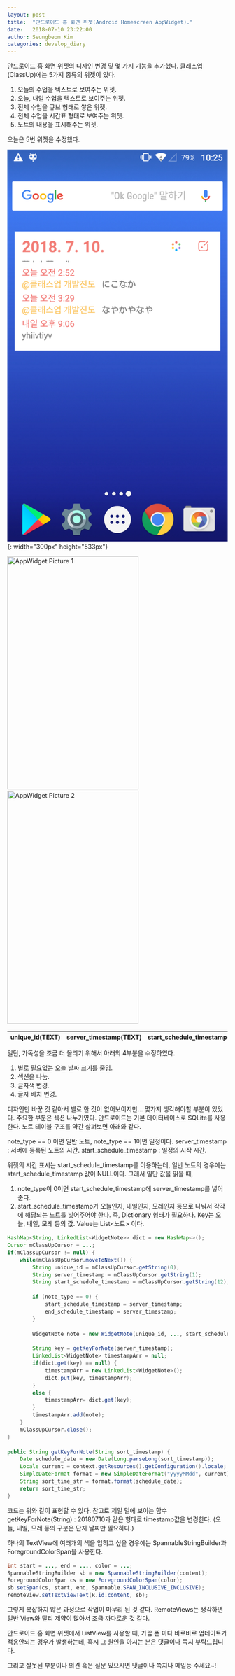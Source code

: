 ```yaml
---
layout: post
title:  "안드로이드 홈 화면 위젯(Android Homescreen AppWidget)."
date:   2018-07-10 23:22:00
author: Seungbeom Kim
categories: develop_diary
---
```


안드로이드 홈 화면 위젯의 디자인 변경 및 몇 가지 기능을 추가했다.
클래스업(ClassUp)에는 5가지 종류의 위젯이 있다.
1. 오늘의 수업을 텍스트로 보여주는 위젯.
2. 오늘, 내일 수업을 텍스트로 보여주는 위젯.
3. 전체 수업을 큐브 형태로 쌓은 위젯.
4. 전체 수업을 시간표 형태로 보여주는 위젯.
5. 노트의 내용을 표시해주는 위젯.

오늘은 5번 위젯을 수정했다.

![Image](/assets/develop_diary/android_appwidget_1.png){: width="300px" height="533px"}

<img src="{{ site.baseurl }}/assets/develop_diary/android_appwidget_1.png" title="AppWidget Picture 1" class="post_image" width="300" height="533"><img src="{{ site.baseurl }}/assets/develop_diary/android_appwidget_2.png" title="AppWidget Picture 2" class="post_image" width="300" height="533">

unique_id(TEXT) |	server_timestamp(TEXT) | start_schedule_timestamp(TEXT) | note_type(INTEGER) |
-|-|-|-|

일단, 가독성을 조금 더 올리기 위해서 아래의 4부분을 수정하였다.
1. 별로 필요없는 오늘 날짜 크기를 줄임.
2. 섹션을 나눔.
3. 글자색 변경.
4. 글자 배치 변경.

디자인만 바꾼 것 같아서 별로 한 것이 없어보이지만... 몇가지 생각해야할 부분이 있었다.
주요한 부분은 섹션 나누기였다.
안드로이드는 기본 데이터베이스로 SQLite를 사용한다.
노트 테이블 구조를 약간 살펴보면 아래와 같다.

note_type == 0 이면 일반 노트, note_type == 1이면 일정이다.
server_timestamp : 서버에 등록된 노트의 시간.
start_schedule_timestamp : 일정의 시작 시간.

위젯의 시간 표시는 start_schedule_timestamp를 이용하는데, 일반 노트의 경우에는 start_schedule_timestamp 값이 NULL이다.
그래서 일단 값을 읽을 때,
1. note_type이 0이면 start_schedule_timestamp에 server_timestamp를 넣어준다.
2. start_schedule_timestamp가 오늘인지, 내일인지, 모레인지 등으로 나눠서 각각에 해당되는 노트를 넣어주어야 한다.
즉, Dictionary 형태가 필요하다. Key는 오늘, 내일, 모레 등의 값. Value는 List<노트> 이다.

```java
HashMap<String, LinkedList<WidgetNote>> dict = new HashMap<>();
Cursor mClassUpCursor = ...;
if(mClassUpCursor != null) {
	while(mClassUpCursor.moveToNext()) {
		String unique_id = mClassUpCursor.getString(0);
		String server_timestamp = mClassUpCursor.getString(1);
		String start_schedule_timestamp = mClassUpCursor.getString(12);

		if (note_type == 0) {
			start_schedule_timestamp = server_timestamp;
			end_schedule_timestamp = server_timestamp;
		}

		WidgetNote note = new WidgetNote(unique_id, ..., start_schedule_timestamp, ...);

		String key = getKeyForNote(server_timestamp);
		LinkedList<WidgetNote> timestampArr = null;
		if(dict.get(key) == null) {
			timestampArr = new LinkedList<WidgetNote>();
			dict.put(key, timestampArr);
		}
		else {
			timestampArr= dict.get(key);
		}
		timestampArr.add(note);
	}
	mClassUpCursor.close();
}

public String getKeyForNote(String sort_timestamp) {
	Date schedule_date = new Date(Long.parseLong(sort_timestamp));
	Locale current = context.getResources().getConfiguration().locale;
	SimpleDateFormat format = new SimpleDateFormat("yyyyMMdd", current);
	String sort_time_str = format.format(schedule_date);
	return sort_time_str;
}
```

코드는 위와 같이 표현할 수 있다.
참고로 제일 밑에 보이는 함수 getKeyForNote(String) :  20180710과 같은 형태로 timestamp값을 변경한다. (오늘, 내일, 모레 등의 구분은 단지 날짜만 필요하다.)

하나의 TextView에 여러개의 색을 입히고 싶을 경우에는 SpannableStringBuilder과 ForegroundColorSpan을 사용한다.

```java
int start = ..., end = ..., color = ...;
SpannableStringBuilder sb = new SpannableStringBuilder(content);
ForegroundColorSpan cs = new ForegroundColorSpan(color);
sb.setSpan(cs, start, end, Spannable.SPAN_INCLUSIVE_INCLUSIVE);
remoteView.setTextViewText(R.id.content, sb);
```

그렇게 복잡하지 않은 과정으로 작업이 마무리 된 것 같다.
RemoteViews는 생각하면 일반 View와 달리 제약이 많아서 조금 까다로운 것 같다.

안드로이드 홈 화면 위젯에서 ListView를 사용할 때, 가끔 폰 마다 바로바로 업데이트가 적용안되는 경우가 발생하는데, 혹시 그 원인을 아시는 분은 댓글이나 쪽지 부탁드립니다.

그리고 잘못된 부분이나 의견 혹은 질문 있으시면 댓글이나 쪽지나 메일등 주세요~!
